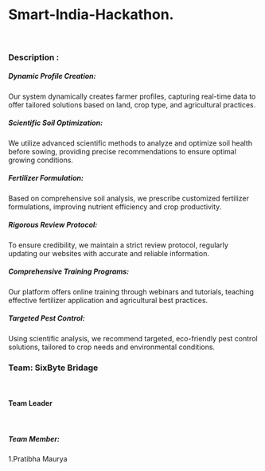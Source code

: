 # Smart-India-Hackathon.
<br>
<h3>Description :</h3>
<h5>Dynamic Profile Creation:</h5>
Our system dynamically creates farmer profiles, capturing real-time data to offer tailored solutions based on land, crop type, and agricultural practices.

<h5>Scientific Soil Optimization:</h5>
We utilize advanced scientific methods to analyze and optimize soil health before sowing, providing precise recommendations to ensure optimal growing conditions.

<h5>Fertilizer Formulation:</h5>
Based on comprehensive soil analysis, we prescribe customized fertilizer formulations, improving nutrient efficiency and crop productivity.

<h5>Rigorous Review Protocol:</h5>
To ensure credibility, we maintain a strict review protocol, regularly updating our websites with accurate and reliable information.

<h5>Comprehensive Training Programs:</h5>
Our platform offers online training through webinars and tutorials, teaching effective fertilizer application and agricultural best practices.

<h5>Targeted Pest Control:</h5>
Using scientific analysis, we recommend targeted, eco-friendly pest control solutions, tailored to crop needs and environmental conditions.
<br>
<h3>Team: SixByte Bridage</h3>
<br>
<h4>Team Leader</h4>
<br>
<h5>Team Member:</h5>
1.Pratibha Maurya

